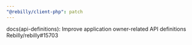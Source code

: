 ```yaml
---
"@rebilly/client-php": patch
---
```


docs(api-definitions): Improve application owner-related API definitions Rebilly/rebilly#15703
